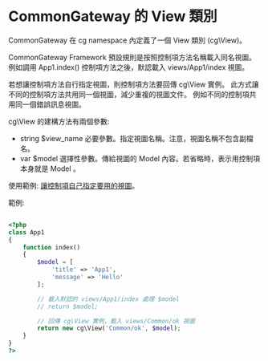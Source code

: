 CommonGateway 的 View 類別
==========================

CommonGateway 在 cg namespace 內定義了一個 View 類別 (cg\View)。

CommonGateway Framework 預設規則是按照控制項方法名稱載入同名視圖。
例如調用 App1.index() 控制項方法之後，默認載入 views/App1/index 視圖。

若想讓控制項方法自行指定視圖，則控制項方法要回傳 cg\View 實例。
此方式讓不同的控制項方法共用同一個視圖，減少重複的視圖文件。
例如不同的控制項共用同一個錯誤訊息視圖。

cg\View 的建構方法有兩個參數:

* string $view_name
  必要參數。指定視圖名稱。注意，視圖名稱不包含副檔名。
* var $model
  選擇性參數。傳給視圖的 Model 內容。若省略時，表示用控制項本身就是 Model 。

使用範例: [讓控制項自己指定要用的視圖](../demo/web-cg-view)。

範例:

~~~php

<?php
class App1
{
    function index()
    {
        $model = [
            'title' => 'App1',
            'message' => 'Hello'
        ];

        // 載入默認的 views/App1/index 處理 $model
        // return $model;

        // 回傳 cg\View 實例，載入 views/Common/ok 視圖
        return new cg\View('Common/ok', $model);
    }
}
?>

~~~
